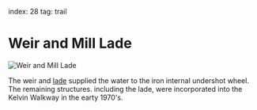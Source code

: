 index: 28
tag: trail

# Weir and Mill Lade

![Weir and Mill Lade](image:weir-and-mill-lade.jpg)

The weir and [lade][1] supplied the water to the iron internal
undershot wheel. The remaining structures. including
the lade, were incorporated into the Kelvin Walkway in
the earty 1970's.

[1]: /wiki/Mill_race